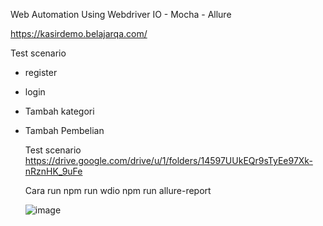 Web Automation Using Webdriver IO - Mocha - Allure

https://kasirdemo.belajarqa.com/

Test scenario
- register
- login
- Tambah kategori
- Tambah Pembelian

  Test scenario
  https://drive.google.com/drive/u/1/folders/14597UUkEQr9sTyEe97Xk-nRznHK_9uFe

  Cara run
  npm run wdio
  npm run allure-report

  ![image](https://github.com/DickyAnugrah28/Sanbercode-tugas-akhir-automation-web/assets/110462977/de4941ed-e125-4b21-a6a7-c3ad8307e22e)
